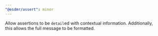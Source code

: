 ```yaml
---
"@esdmr/assert": minor
---
```


Allow assertions to be `detail`ed with contextual information. Additionally, this
allows the full message to be formatted.
